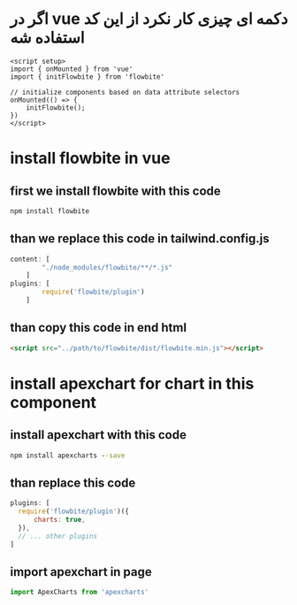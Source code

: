 # اگر در vue دکمه ای چیزی کار نکرد از این کد استفاده شه
```vue
<script setup>
import { onMounted } from 'vue'
import { initFlowbite } from 'flowbite'

// initialize components based on data attribute selectors
onMounted(() => {
    initFlowbite();
})
</script>
```
# install flowbite in vue
## first we install flowbite with this code 
```cmd
npm install flowbite
```
## than we replace this code in tailwind.config.js
```js
content: [
        "./node_modules/flowbite/**/*.js"
    ]
plugins: [
        require('flowbite/plugin')
    ]
```
## than copy this code in end html
```html
<script src="../path/to/flowbite/dist/flowbite.min.js"></script>
```


# install apexchart for chart in this component
## install apexchart with this code 
```cmd
npm install apexcharts --save
```
## than replace this code 
```js
plugins: [
  require('flowbite/plugin')({
      charts: true,
  }),
  // ... other plugins
]
```
## import apexchart in page 
```js
import ApexCharts from 'apexcharts'
```